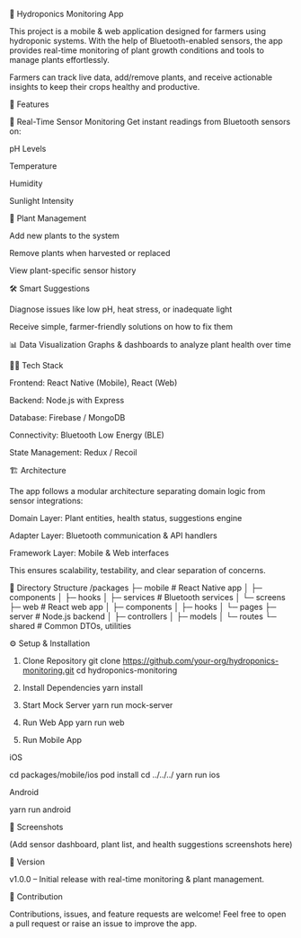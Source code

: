 🌱 Hydroponics Monitoring App

This project is a mobile & web application designed for farmers using hydroponic systems. With the help of Bluetooth-enabled sensors, the app provides real-time monitoring of plant growth conditions and tools to manage plants effortlessly.

Farmers can track live data, add/remove plants, and receive actionable insights to keep their crops healthy and productive.

🚀 Features

📡 Real-Time Sensor Monitoring
Get instant readings from Bluetooth sensors on:

pH Levels

Temperature

Humidity

Sunlight Intensity

🌿 Plant Management

Add new plants to the system

Remove plants when harvested or replaced

View plant-specific sensor history

🛠 Smart Suggestions

Diagnose issues like low pH, heat stress, or inadequate light

Receive simple, farmer-friendly solutions on how to fix them

📊 Data Visualization
Graphs & dashboards to analyze plant health over time

🧑‍💻 Tech Stack

Frontend: React Native (Mobile), React (Web)

Backend: Node.js with Express

Database: Firebase / MongoDB

Connectivity: Bluetooth Low Energy (BLE)

State Management: Redux / Recoil

🏗 Architecture

The app follows a modular architecture separating domain logic from sensor integrations:

Domain Layer: Plant entities, health status, suggestions engine

Adapter Layer: Bluetooth communication & API handlers

Framework Layer: Mobile & Web interfaces

This ensures scalability, testability, and clear separation of concerns.

📂 Directory Structure
/packages
├─ mobile          # React Native app
│  ├─ components
│  ├─ hooks
│  ├─ services     # Bluetooth services
│  └─ screens
├─ web             # React web app
│  ├─ components
│  ├─ hooks
│  └─ pages
├─ server          # Node.js backend
│  ├─ controllers
│  ├─ models
│  └─ routes
└─ shared          # Common DTOs, utilities

⚙️ Setup & Installation
1. Clone Repository
git clone https://github.com/your-org/hydroponics-monitoring.git
cd hydroponics-monitoring

2. Install Dependencies
yarn install

3. Start Mock Server
yarn run mock-server

4. Run Web App
yarn run web

5. Run Mobile App

iOS

cd packages/mobile/ios
pod install
cd ../../../
yarn run ios


Android

yarn run android

📸 Screenshots

(Add sensor dashboard, plant list, and health suggestions screenshots here)

📌 Version

v1.0.0 – Initial release with real-time monitoring & plant management.

🤝 Contribution

Contributions, issues, and feature requests are welcome!
Feel free to open a pull request or raise an issue to improve the app.
